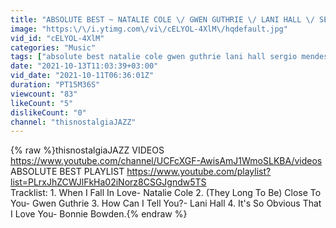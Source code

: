 ```yaml
---
title: "ABSOLUTE BEST ~ NATALIE COLE \/ GWEN GUTHRIE \/ LANI HALL \/ SERGIO MENDES (feat. BONNIE BOWDEN)"
image: "https:\/\/i.ytimg.com\/vi\/cELYOL-4XlM\/hqdefault.jpg"
vid_id: "cELYOL-4XlM"
categories: "Music"
tags: ["absolute best natalie cole gwen guthrie lani hall sergio mendes","absolute best playlist thisnostalgiaJAZZ","thisnostalgiaJAZZ"]
date: "2021-10-13T11:03:39+03:00"
vid_date: "2021-10-11T06:36:01Z"
duration: "PT15M36S"
viewcount: "83"
likeCount: "5"
dislikeCount: "0"
channel: "thisnostalgiaJAZZ"
---
```

{% raw %}thisnostalgiaJAZZ VIDEOS <a rel="nofollow" target="blank" href="https://www.youtube.com/channel/UCFcXGF-AwisAmJ1WmoSLKBA/videos">https://www.youtube.com/channel/UCFcXGF-AwisAmJ1WmoSLKBA/videos</a><br />ABSOLUTE BEST PLAYLIST <a rel="nofollow" target="blank" href="https://www.youtube.com/playlist?list=PLrxJhZCWJlFkHa02iNorz8CSGJgndw5TS">https://www.youtube.com/playlist?list=PLrxJhZCWJlFkHa02iNorz8CSGJgndw5TS</a><br />Tracklist:  1. When I Fall In Love- Natalie Cole  2. (They Long To Be) Close To You- Gwen Guthrie  3. How Can I Tell You?- Lani Hall  4. It's So Obvious That I Love You- Bonnie Bowden.{% endraw %}
